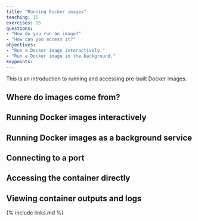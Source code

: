```yaml
---
title: "Running Docker images"
teaching: 15
exercises: 15
questions:
- "How do you run an image?"
- "How can you access it?"
objectives:
- "Run a Docker image interactively."
- "Run a Docker image in the background."
keypoints:
---
```


This is an introduction to running and accessing pre-built Docker images.

## Where do images come from?

## Running Docker images interactively

## Running Docker images as a background service

## Connecting to a port

## Accessing the container directly

## Viewing container outputs and logs

{% include links.md %}
